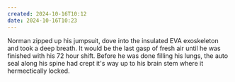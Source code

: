 ```yaml
---
created: 2024-10-16T10:12
date: 2024-10-16T10:23
---
```


Norman zipped up his jumpsuit, dove into the insulated EVA exoskeleton and took a deep breath. It would be the last gasp of fresh air until he was finished with his 72 hour shift. Before he was done filling his lungs, the auto seal along his spine had crept it's way up to his brain stem where it hermectically locked. 